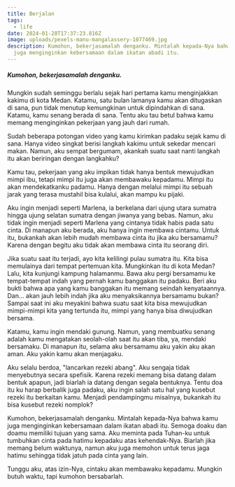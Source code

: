 ```yaml
---
title: Berjalan
tags: 
  - life
date: 2024-01-28T17:37:23.816Z
image: uploads/pexels-manu-mangalassery-1077469.jpg
description: K﻿umohon, bekerjasamalah denganku. Mintalah kepada-Nya bahwa kamu
  juga menginginkan kebersamaan dalam ikatan abadi itu.
---
```

##### Kumohon, bekerjasamalah denganku.

M﻿ungkin sudah seminggu berlalu sejak hari pertama kamu menginjakkan kakimu di kota Medan. Katamu, satu bulan lamanya kamu akan ditugaskan di sana, pun tidak menutup kemungkinan untuk dipindahkan di sana. Katamu, kamu senang berada di sana. Tentu aku tau betul bahwa kamu memang menginginkan pekerjaan yang jauh dari rumah.

S﻿udah beberapa potongan video yang kamu kirimkan padaku sejak kamu di sana. Hanya video singkat berisi langkah kakimu untuk sekedar mencari makan. Namun, aku sempat bergumam, akankah suatu saat nanti langkah itu akan beriringan dengan langkahku?

K﻿amu tau, pekerjaan yang aku impikan tidak hanya bentuk mewujudkan mimpi ibu, tetapi mimpi itu juga akan membawaku kepadamu. Mimpi itu akan mendekatkanku padamu. Hanya dengan melalui mimpi itu sebuah jarak yang terasa mustahil bisa kulalui, akan mampu ku pijaki.

A﻿ku ingin menjadi seperti Marlena, ia berkelana dari ujung utara sumatra hingga ujung selatan sumatra dengan jiwanya yang bebas. Namun, aku tidak ingin menjadi seperti Marlena yang cintanya tidak habis pada satu cinta. Di manapun aku berada, aku hanya ingin membawa cintamu. Untuk itu, bukankah akan lebih mudah membawa cinta itu jika aku bersamamu? Karena dengan begitu aku tidak akan membawa cinta itu seorang diri. 

J﻿ika suatu saat itu terjadi, ayo kita kelilingi pulau sumatra itu. Kita bisa memulainya dari tempat pertemuan kita. Mungkinkan itu di kota Medan? Lalu, kita kunjungi kampung halamanmu. Bawa aku pergi bersamamu ke tempat-tempat indah yang pernah kamu banggakan itu padaku. Beri aku bukti bahwa apa yang kamu banggakan itu memang seindah kenyataannya. Dan... akan jauh lebih indah jika aku menyaksikannya bersamamu bukan? Sampai saat ini aku meyakini bahwa suatu saat kita bisa mewujudkan mimpi-mimpi kita yang tertunda itu, mimpi yang hanya bisa diwujudkan bersama. 

K﻿atamu, kamu ingin mendaki gunung. Namun, yang membuatku senang adalah kamu mengatakan seolah-olah saat itu akan tiba, ya, mendaki bersamaku. Di manapun itu, selama aku bersamamu aku yakin aku akan aman. Aku yakin kamu akan menjagaku. 

A﻿ku selalu berdoa, "lancarkan rezeki abang". Aku sengaja tidak menyebutnya secara spefisik. Karena rezeki memang bisa datang dalam bentuk apapun, jadi biarlah ia datang dengan segala bentuknya. Tentu doa itu ku harap berbalik juga padaku, aku ingin salah satu hal yang kusebut rezeki itu berkaitan kamu. Menjadi pendampingmu misalnya, bukankah itu bisa kusebut rezeki nomplok?

K﻿umohon, bekerjasamalah denganku. Mintalah kepada-Nya bahwa kamu juga menginginkan kebersamaan dalam ikatan abadi itu. Semoga doaku dan doamu memiliki tujuan yang sama. Aku meminta pada Tuhan-ku untuk tumbuhkan cinta pada hatimu kepadaku atas kehendak-Nya. Biarlah jika memang belum waktunya, namun aku juga memohon untuk terus jaga hatimu sehingga tidak jatuh pada cinta yang lain.

T﻿unggu aku, atas izin-Nya, cintaku akan membawaku kepadamu. Mungkin butuh waktu, tapi kumohon bersabarlah.